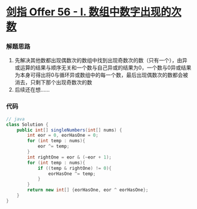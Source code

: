 # [剑指 Offer 56 - I. 数组中数字出现的次数](https://leetcode-cn.com/problems/shu-zu-zhong-shu-zi-chu-xian-de-ci-shu-lcof/)

### 解题思路
1. 先解决其他数都出现偶数次的数组中找到出现奇数次的数（只有一个），由异或运算的结果与顺序无关和一个数与自己异或的结果为0，一个数与0异或结果为本身可得出将0与循环异或数组中的每一个数，最后出现偶数次的数都会被消去，只剩下那个出现奇数次的数
2. 后续还在想……

### 代码

```java
// java
class Solution {
    public int[] singleNumbers(int[] nums) {
        int eor = 0, eorHasOne = 0;
        for (int temp : nums){
            eor ^= temp; 
        }
        int rightOne = eor & (~eor + 1);
        for (int temp : nums){
            if ((temp & rightOne) != 0){
                eorHasOne ^= temp;
            }
        }
        return new int[] {eorHasOne, eor ^ eorHasOne};
    }
}
```
